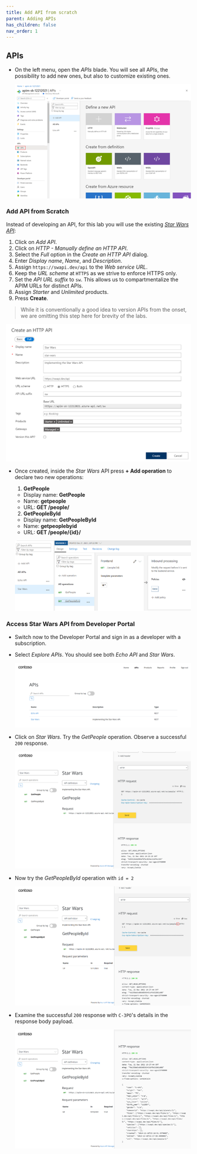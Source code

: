 ```yaml
---
title: Add API from scratch
parent: Adding APIs
has_children: false
nav_order: 1
---
```



## APIs

- On the left menu, open the *APIs* blade. You will see all APIs, the possibility to add new ones, but also to customize existing ones.

  ![APIM APIs](../../assets/images/apim-apis.png)

### Add API from Scratch

Instead of developing an API, for this lab you will use the existing [*Star Wars API*](https://swapi.dev):

1) Click on *Add API*.  
2) Click on *HTTP - Manually define an HTTP API*.  
3) Select the *Full* option in the *Create an HTTP API* dialog.  
4) Enter *Display name*, *Name*, and *Description*.  
5) Assign `https://swapi.dev/api` to the *Web service URL*.  
6) Keep the *URL scheme* at `HTTPS` as we strive to enforce HTTPS only.  
7) Set the *API URL suffix* to `sw`. This allows us to compartmentalize the APIM URLs for distinct APIs.  
8) Assign *Starter* and *Unlimited* products.  
9) Press **Create**.  

  > While it is conventionally a good idea to version APIs from the onset, we are omitting this step here for brevity of the labs.

  ![APIM Add Blank API](../../assets/images/apim-add-blank-api.png)

- Once created, inside the *Star Wars* API press **+ Add operation** to declare two new operations:

  1) **GetPeople**  
    - Display name: **GetPeople**  
    - Name: **getpeople**  
    - URL: **GET /people/**  

  2) **GetPeopleById**  
    - Display name: **GetPeopleById**  
    - Name: **getpeoplebyid**  
    - URL: **GET /people/{id}/**  

  ![APIM Star Wars API Add Operation](../../assets/images/apim-star-wars-api-add-operation.png)

### Access Star Wars API from Developer Portal

- Switch now to the Developer Portal and sign in as a developer with a subscription. 
- Select *Explore APIs*. You should see both *Echo API* and *Star Wars*.

  ![APIM Developer Portal Echo & Star Wars APIs](../../assets/images/apim-developer-portal-apis-echo-star-wars.png)

- Click on *Star Wars*. Try the *GetPeople* operation. Observe a successful `200` response.

  ![APIM Developer Portal Star Wars Try It](../../assets/images/apim-developer-portal-star-wars-try-it-1.png)

- Now try the *GetPeopleById* operation with `id = 2`

  ![APIM Developer Portal Star Wars Try It](../../assets/images/apim-developer-portal-star-wars-try-it-2.png)

- Examine the successful `200` response with `C-3PO`'s details in the response body payload.
  
  ![APIM Developer Portal Star Wars Try It](../../assets/images/apim-developer-portal-star-wars-try-it-3.png)
